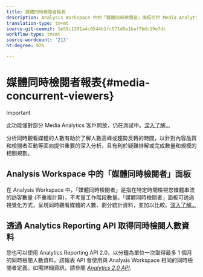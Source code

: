 ```yaml
---
title: 媒體同時檢閱者報表
description: Analysis Workspace 中的「媒體同時檢閱者」面板可供 Media Analytics 客戶分析同時觀看媒體的人數，了解人數高峰或趨勢反轉的時間。
translation-type: tm+mt
source-git-commit: 1e59c1201a4c0544b1fc571d6e1baf7bdc19e7dc
workflow-type: tm+mt
source-wordcount: '213'
ht-degree: 92%

---
```



# 媒體同時檢閱者報表{#media-concurrent-viewers}

>[!IMPORTANT]
>
>此功能僅對部分 Media Analytics 客戶開放，仍在測試中。[深入了解...](https://docs.adobe.com/content/help/zh-Hant/analytics/landing/an-releases.html)

分析同時觀看媒體的人數有助於了解人數高峰或趨勢反轉的時間，以針對內容品質和檢閱者互動等面向提供重要的深入分析，且有利於疑難排解或完成數量和規模的相關規劃。

## Analysis Workspace 中的「媒體同時檢閱者」面板

在 Analysis Workspace 中，「媒體同時檢閱者」是指在特定時間檢視您媒體串流的訪客數量 (不重複計算)，不考量工作階段數量。「媒體同時檢閱者」面板可透過視覺化方式，呈現同時觀看媒體的人數、劃分統計資料，並加以比較。[深入了解...](https://docs.adobe.com/content/help/en/media-analytics/using/media-reports/media-default-reports/get-concurrent-json20.html)

## 透過 Analytics Reporting API 取得同時檢閱人數資料

您也可以使用 Analytics Reporting API 2.0，以分鐘為單位一次取得最多 1 個月的同時檢閱人數資料。該報表 API 會使用與 Analysis Workspace 相同的同時檢閱者定義。如需詳細資訊，請參閱 [_*Analytics 2.0 API*_](https://www.adobe.io/apis/experiencecloud/analytics/docs.html).
